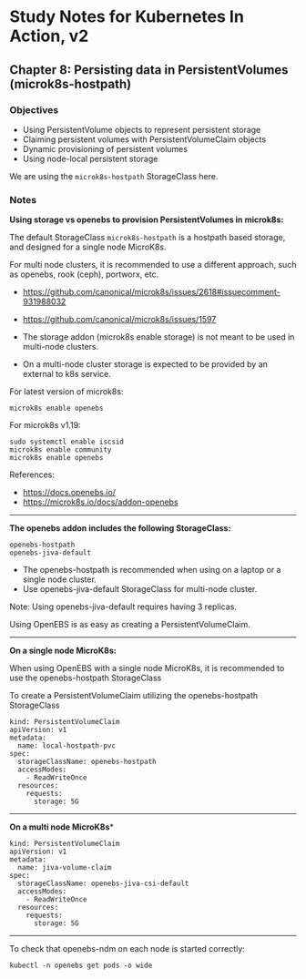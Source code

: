 # Study Notes for Kubernetes In Action, v2

## Chapter 8: Persisting data in PersistentVolumes (microk8s-hostpath)

### Objectives
- Using PersistentVolume objects to represent persistent storage
- Claiming persistent volumes with PersistentVolumeClaim objects
- Dynamic provisioning of persistent volumes
- Using node-local persistent storage

We are using the `microk8s-hostpath` StorageClass here.

### Notes

**Using storage vs openebs to provision PersistentVolumes in microk8s:**

The default StorageClass `microk8s-hostpath` is a hostpath based storage, and designed for a single node MicroK8s.

For multi node clusters, it is recommended to use a different approach, such as openebs, rook (ceph), portworx, etc.

* https://github.com/canonical/microk8s/issues/2618#issuecomment-931988032
* https://github.com/canonical/microk8s/issues/1597

* The storage addon (microk8s enable storage) is not meant to be used in multi-node clusters. 
* On a multi-node cluster storage is expected to be provided by an external to k8s service. 


For latest version of microk8s:

```
microk8s enable openebs
```


For microk8s v1.19:

```
sudo systemctl enable iscsid
microk8s enable community
microk8s enable openebs
```


References:

* https://docs.openebs.io/
* https://microk8s.io/docs/addon-openebs

---

**The openebs addon includes the following StorageClass:**

```
openebs-hostpath
openebs-jiva-default
```

* The openebs-hostpath is recommended when using on a laptop or a single node cluster. 
* Use openebs-jiva-default StorageClass for multi-node cluster.


Note: Using openebs-jiva-default requires having 3 replicas.

Using OpenEBS is as easy as creating a PersistentVolumeClaim.

---

**On a single node MicroK8s:**

When using OpenEBS with a single node MicroK8s, it is recommended to use the openebs-hostpath StorageClass

To create a PersistentVolumeClaim utilizing the openebs-hostpath StorageClass

```
kind: PersistentVolumeClaim 
apiVersion: v1
metadata:
  name: local-hostpath-pvc
spec:
  storageClassName: openebs-hostpath
  accessModes:
    - ReadWriteOnce
  resources:
    requests:
      storage: 5G
```

---

**On a multi node MicroK8s***


```
kind: PersistentVolumeClaim
apiVersion: v1
metadata:
  name: jiva-volume-claim
spec:
  storageClassName: openebs-jiva-csi-default
  accessModes:
    - ReadWriteOnce
  resources:
    requests:
      storage: 5G
```

---

To check that openebs-ndm on each node is started correctly:

```
kubectl -n openebs get pods -o wide
```





